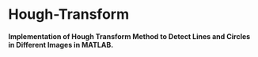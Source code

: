 # Hough-Transform
#### Implementation of Hough Transform Method to Detect Lines and Circles in Different Images in MATLAB.
